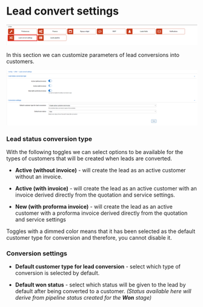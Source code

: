Lead convert settings
============

![Leads convert settings](icon.png)

In this section we can customize parameters of lead conversions into customers.

![Leads convert settings](lc.png)


### Lead status conversion type

With the following toggles we can select options to be available for the types of customers that will be created when leads are converted.

* **Active (without invoice)** - will create the lead as an active customer without an invoice.

* **Active (with invoice)** - will create the lead as an active customer with an invoice derived directly from the quotation and service settings.

* **New (with proforma invoice)** - will create the lead as an active customer with a proforma invoice derived directly from the quotation and service settings

Toggles with a dimmed color means that it has been selected as the default customer type for conversion and therefore, you cannot disable it.

### Conversion settings


* **Default customer type for lead conversion** - select which type of conversion is selected by default.

* **Default won status** - select which status will be given to the lead by default after being converted to a customer. *(Status available here will derive from pipeline status created for the **Won** stage)*
